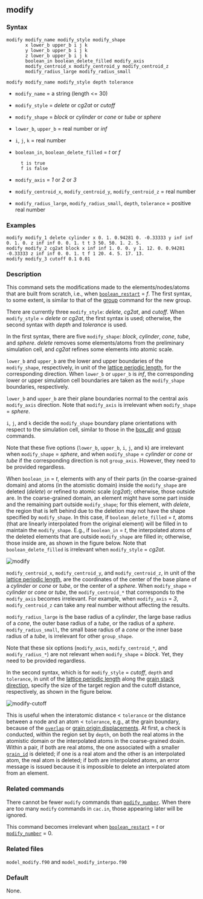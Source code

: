 ## modify

### Syntax

	modify modify_name modify_style modify_shape
	       x lower_b upper_b i j k
	       y lower_b upper_b i j k
	       z lower_b upper_b i j k
	       boolean_in boolean_delete_filled modify_axis
	       modify_centroid_x modify_centroid_y modify_centroid_z
	       modify_radius_large modify_radius_small

	modify modify_name modify_style depth tolerance
			
* `modify_name` = a string (length <= 30)

* `modify_style` = _delete_ or _cg2at_ or _cutoff_

* `modify_shape` = _block_ or _cylinder_ or _cone_ or _tube_ or _sphere_

* `lower_b`, `upper_b` = real number or _inf_

* `i`, `j`, `k` = real number

* `boolean_in`, `boolean_delete_filled` = _t_ or _f_

		t is true
		f is false

* `modify_axis` = _1_ or _2_ or _3_

* `modify_centroid_x`, `modify_centroid_y`, `modify_centroid_z` = real number

* `modify_radius_large`, `modify_radius_small`, `depth`, `tolerance` = positive real number

### Examples

	modify modify_1 delete cylinder x 0. 1. 0.94281 0. -0.33333 y inf inf 0. 1. 0. z inf inf 0. 0. 1. t t 3 50. 50. 1. 2. 5.
	modify modify_2 cg2at block x inf inf 1. 0. 0. y 1. 12. 0. 0.94281 -0.33333 z inf inf 0. 0. 1. t f 1 20. 4. 5. 17. 13.
	modify modify_3 cutoff 0.1 0.01

### Description

This command sets the modifications made to the elements/nodes/atoms that are built from scratch, i.e., when [`boolean_restart`](restart.md) = _f_. The first syntax, to some extent, is similar to that of the [group](group.md) command for the new group.

There are currently three `modify_style`: _delete_, _cg2at_, and _cutoff_. When `modify_style` = _delete_ or _cg2at_, the first syntax is used; otherwise, the second syntax with _depth_ and _tolerance_ is used.

In the first syntax, there are five `modify_shape`: _block_, _cylinder_, _cone_, _tube_, and _sphere_. _delete_ removes some elements/atoms from the preliminary simulation cell, and _cg2at_ refines some elements into atomic scale.

`lower_b` and `upper_b` are the lower and upper boundaries of the `modify_shape`, respectively, in unit of the [lattice periodic length](../chapter8/lattice-space.md), for the corresponding direction. When `lower_b` or `upper_b` is _inf_, the corresponding lower or upper simulation cell boundaries are taken as the `modify_shape` boundaries, respectively.

`lower_b` and `upper_b` are their plane boundaries normal to the central axis `modify_axis` direction. Note that `modify_axis` is irrelevant when `modify_shape` = _sphere_.

`i`, `j`, and `k` decide the `modify_shape` boundary plane orientations with respect to the simulation cell, similar to those in the [box_dir](box_dir.md) and [group](group.md) commands.

Note that these five options (`lower_b`, `upper_b`, `i`, `j`, and `k`) are irrelevant when `modify_shape` = _sphere_, and when `modify_shape` = _cylinder_ or _cone_ or _tube_ if the corresponding direction is not `group_axis`. However, they need to be provided regardless.


When `boolean_in` = _t_, elements with any of their parts (in the coarse-grained domain) and atoms (in the atomistic domain) inside the `modify_shape` are deleted (_delete_) or refined to atomic scale (_cg2at_); otherwise, those outside are. In the coarse-grained domain, an element might have some part inside and the remaining part outside `modify_shape`; for this element, with _delete_, the region that is left behind due to the deletion may not have the shape specified by `modify_shape`. In this case, if `boolean_delete_filled` = _t_, atoms (that are linearly interpolated from the original element) will be filled in to maintain the `modify_shape`. E.g., if `boolean_in` = _t_, the interpolated atoms of the deleted elements that are outside `modify_shape` are filled in; otherwise, those inside are, as shown in the figure below. Note that `boolean_delete_filled` is irrelevant when `modify_style` = _cg2at_.

![modify](fig/modify.jpg)

`modify_centroid_x`, `modify_centroid_y`, and `modify_centroid_z`, in unit of the [lattice periodic length](../chapter8/lattice-space.md), are the coordinates of the center of the base plane of a _cylinder_ or _cone_ or _tube_, or the center of a _sphere_. When `modify_shape` = _cylinder_ or _cone_ or _tube_, the `modify_centroid_*` that corresponds to the `modify_axis` becomes irrelevant. For example, when `modify_axis` = _3_, `modify_centroid_z` can take any real number without affecting the results.

`modify_radius_large` is the base radius of a _cylinder_, the large base radius of a _cone_, the outer base radius of a _tube_, or the radius of a _sphere_. `modify_radius_small`, the small base radius of a _cone_ or the inner base radius of a _tube_, is irrelevant for other `group_shape`.

Note that these six options (`modify_axis`, `modify_centroid_*`, and `modify_radius_*`) are not relevant when `modify_shape` = _block_. Yet, they need to be provided regardless.

In the second syntax, which is for `modify_style` = _cutoff_, `depth` and `tolerance`, in unit of the [lattice periodic length](../chapter8/lattice-space.md) along the [grain stack direction](grain_dir.md), specify the size of the target region and the cutoff distance, respectively, as shown in the figure below.

![modify-cutoff](fig/modify-cutoff.jpg)

This is useful when the interatomic distance < `tolerance` or the distance between a node and an atom < `tolerance`, e.g., at the grain boundary, because of the [`overlap`](group_dir.md) or [grain origin displacements](grain_move.md). At first, a check is conducted, within the region set by `depth`, on both the real atoms in the atomistic domain or the interpolated atoms in the coarse-grained doain. Within a pair, if both are real atoms, the one associated with a smaller [`grain_id`](subdomain.md) is deleted; if one is a real atom and the other is an interpolated atom, the real atom is deleted; if both are interpolated atoms, an error message is issued because it is impossible to delete an interpolated atom from an element.

### Related commands

There cannot be fewer `modify` commands than [`modify_number`](modify_num.md). When there are too many `modify` commands in `cac.in`, those appearing later will be ignored.

This command becomes irrelevant when [`boolean_restart`](restart.md) = _t_ or [`modify_number`](modify_num.md) = 0.

### Related files

`model_modify.f90` and `model_modify_interpo.f90`

### Default

None.